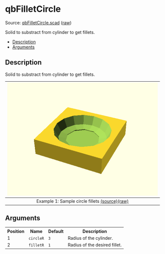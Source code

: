 # qbFilletCircle

Source: [qbFilletCircle.scad](https://github.com/little-blossom/openscad-qbase/blob/master/qbFilletCircle.scad) ([raw](https://raw.githubusercontent.com/little-blossom/openscad-qbase/master/qbFilletCircle.scad))

Solid to substract from cylinder to get fillets.

* [Description](#description)
* [Arguments](#arguments)

## Description


Solid to substract from cylinder to get fillets.

| [![summary-example](qbFilletCircle.scad-media/summary-example.png "summary-example")](https://github.com/little-blossom/openscad-qbase/blob/master/docs/generated/qbFilletCircle.scad-media/summary-example.png) |
| :---: |
|Example 1: Sample circle fillets [(source)](https://github.com/little-blossom/openscad-qbase/blob/master/docs/generated/qbFilletCircle.scad-media/summary-example.scad)[(raw)](https://raw.githubusercontent.com/little-blossom/openscad-qbase/master/docs/generated/qbFilletCircle.scad-media/summary-example.scad)|



## Arguments

<table>
<tr><th>Position</th><th>Name</th><th>Default</th><th>Description</th></tr>
<tr><td>1</td><td><code>circleR</code></td><td><code>3</code></td><td>Radius of the cylinder.</td></tr>
<tr><td>2</td><td><code>filletR</code></td><td><code>1</code></td><td>Radius of the desired fillet.</td></tr>
</table>
